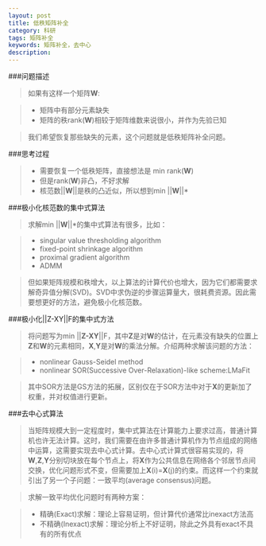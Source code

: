 ```yaml
---
layout: post
title: 低秩矩阵补全
category: 科研
tags: 矩阵补全
keywords: 矩阵补全，去中心
description: 
---
```


###问题描述
>如果有这样一个矩阵**W**:


>- 矩阵中有部分元素缺失
>- 矩阵的秩rank(**W**)相较于矩阵维数来说很小，并作为先验已知


>我们希望恢复那些缺失的元素，这个问题就是低秩矩阵补全问题。      


###思考过程
>- 需要恢复一个低秩矩阵，直接想法是 min rank(**W**)
>- 但是rank(**W**)非凸，不好求解
>- 核范数||**W**||是秩的凸近似，所以想到min ||**W**||*

###极小化核范数的集中式算法
>求解min ||**W**||*的集中式算法有很多，比如：


>- singular value thresholding algorithm
>- fixed-point shrinkage algorithm
>- proximal gradient algorithm
>- ADMM


>但如果矩阵规模和秩增大，以上算法的计算代价也增大，因为它们都需要求解奇异值分解(SVD)。SVD中求伪逆的步骤运算量大，很耗费资源。因此需要想更好的方法，避免极小化核范数。

###极小化||Z-XY||F的集中式方法
>将问题写为min ||**Z-XY**||F，其中**Z**是对**W**的估计，在元素没有缺失的位置上**Z**和**W**的元素相同，**X**,**Y**是对**W**的乘法分解。介绍两种求解该问题的方法：


>- nonlinear Gauss-Seidel method
>- nonlinear SOR(Successive Over-Relaxation)-like scheme:LMaFit


>其中SOR方法是GS方法的拓展，区别仅在于SOR方法中对于**X**的更新加了权重，并对权值进行更新。

###去中心式算法
>当矩阵规模大到一定程度时，集中式算法在计算能力上要求过高，普通计算机也许无法计算。这时，我们需要在由许多普通计算机作为节点组成的网络中运算，这需要实现去中心式计算。去中心式计算式很容易实现的，将**W**,**Z**,**Y**分别切块放在每个节点上，将**X**作为公共信息在网络各个邻居节点间交换，优化问题形式不变，但需要加上**X**(i)=**X**(j)的约束。而这样一个约束就引出了另一个子问题：一致平均(average consensus)问题。

>求解一致平均优化问题时有两种方案：

>- 精确(Exact)求解：理论上容易证明，但计算代价通常比inexact方法高
>- 不精确(Inexact)求解：理论分析上不好证明，除此之外具有exact不具有的所有优点



